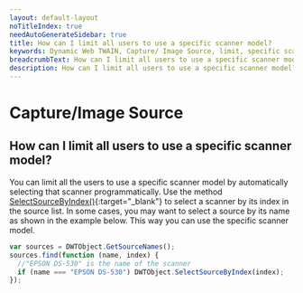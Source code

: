 ```yaml
---
layout: default-layout
noTitleIndex: true
needAutoGenerateSidebar: true
title: How can I limit all users to use a specific scanner model?
keywords: Dynamic Web TWAIN, Capture/ Image Source, limit, specific scanner
breadcrumbText: How can I limit all users to use a specific scanner model?
description: How can I limit all users to use a specific scanner model?
---
```


# Capture/Image Source

## How can I limit all users to use a specific scanner model?

You can limit all the users to use a specific scanner model by automatically selecting that scanner programmatically. Use the method [SelectSourceByIndex()](/_articles/info/api/WebTwain_Acquire.md#selectsourcebyindex){:target="_blank"} to select a scanner by its index in the source list. In some cases, you may want to select a source by its name as shown in the example below. This way you can use the specific scanner model.

```javascript
var sources = DWTObject.GetSourceNames();
sources.find(function (name, index) {
  //"EPSON DS-530" is the name of the scanner
  if (name === "EPSON DS-530") DWTObject.SelectSourceByIndex(index);
});
```

